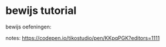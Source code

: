# bewijs tutorial

bewijs oefeningen: 

notes: https://codepen.io/tikostudio/pen/KKpqPGK?editors=1111